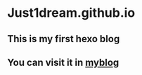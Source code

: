 # Just1dream.github.io
## This is my first hexo blog
## You can visit it in [myblog](https://Just1dream.github.io)
